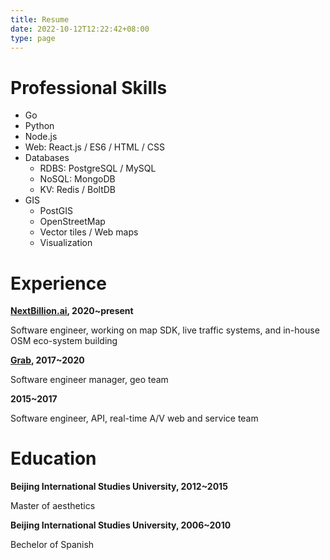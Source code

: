 ```yaml
---
title: Resume
date: 2022-10-12T12:22:42+08:00
type: page
---
```


# Professional Skills

- Go
- Python
- Node.js
- Web: React.js / ES6 / HTML / CSS
- Databases
  - RDBS: PostgreSQL / MySQL
  - NoSQL: MongoDB
  - KV: Redis / BoltDB
- GIS
  - PostGIS
  - OpenStreetMap
  - Vector tiles / Web maps
  - Visualization

# Experience

**[NextBillion.ai](https://nextbillion.ai), 2020~present**

Software engineer, working on map SDK, live traffic systems, and in-house OSM eco-system building

**[Grab](https://grab.com), 2017~2020**

Software engineer manager, geo team

**2015~2017**

Software engineer, API, real-time A/V web and service team

# Education

**Beijing International Studies University, 2012~2015**

Master of aesthetics

**Beijing International Studies University, 2006~2010**

Bechelor of Spanish

